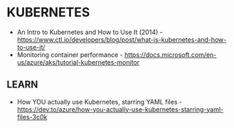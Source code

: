 # KUBERNETES

* An Intro to Kubernetes and How to Use It (2014) - https://www.ctl.io/developers/blog/post/what-is-kubernetes-and-how-to-use-it/
* Monitoring container performance - https://docs.microsoft.com/en-us/azure/aks/tutorial-kubernetes-monitor

## LEARN 

* How YOU actually use Kubernetes, starring YAML files -https://dev.to/azure/how-you-actually-use-kubernetes-starring-yaml-files-3c0k 
